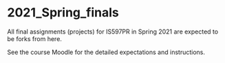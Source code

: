 # 2021_Spring_finals

All final assignments (projects) for IS597PR in Spring 2021 are expected to be forks from here.

See the course Moodle for the detailed expectations and instructions.
